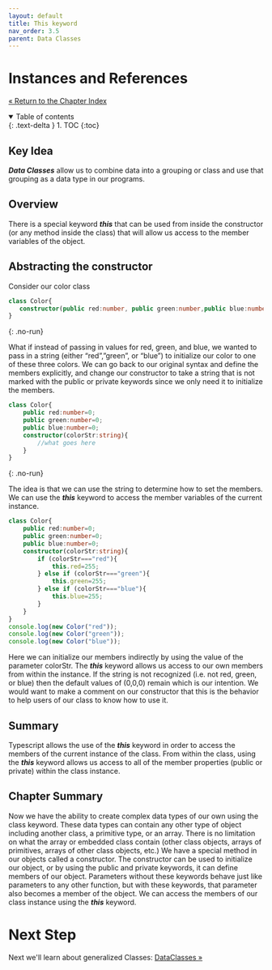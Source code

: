 ```yaml
---
layout: default
title: This keyword
nav_order: 3.5
parent: Data Classes
---
```


# Instances and References
[&laquo; Return to the Chapter Index](index.md)

<details open markdown="block">
  <summary>
    Table of contents
  </summary>
  {: .text-delta }
1. TOC
{:toc}
</details>

## Key Idea
***Data Classes*** allow us to combine data into a grouping or class and use that grouping as a data type in our programs.
## Overview
There is a special keyword ***this*** that can be used from inside the constructor (or any method inside the class) that will allow us access to the member variables of the object.
## Abstracting the constructor
Consider our color class

```typescript
class Color{
   constructor(public red:number, public green:number,public blue:number){ }
}
```
{: .no-run}

What if instead of passing in values for red, green, and blue, we wanted to pass in a string (either “red”,”green”, or “blue”) to initialize our color to one of these three colors.  We can go back to our original syntax and define the members explicitly, and change our constructor to take a string that is not marked with the public or private keywords since we only need it to initialize the members.

```typescript
class Color{
	public red:number=0;
	public green:number=0;
	public blue:number=0;
	constructor(colorStr:string){ 
		//what goes here
	}
}
```
{: .no-run}

The idea is that we can use the string to determine how to set the members.  We can use the ***this*** keyword to access the member variables of the current instance.

```typescript
class Color{
	public red:number=0;
	public green:number=0;
	public blue:number=0;
	constructor(colorStr:string){ 
		if (colorStr==="red"){
			this.red=255;
		} else if (colorStr==="green"){
			this.green=255;
		} else if (colorStr==="blue"){
			this.blue=255;
		}
	}
}
console.log(new Color("red"));
console.log(new Color("green"));
console.log(new Color("blue"));
```

Here we can initialize our members indirectly by using the value of the parameter colorStr.  The ***this*** keyword allows us access to our own members from within the instance.  If the string is not recognized (i.e. not red, green, or blue) then the default values of (0,0,0) remain which is our intention.  We would want to make a comment on our constructor that this is the behavior to help users of our class to know how to use it.

## Summary
Typescript allows the use of the ***this*** keyword in order to access the members of the current instance of the class.  From within the class, using the ***this*** keyword allows us access to all of the member properties (public or private) within the class instance.

## Chapter Summary
Now we have the ability to create complex data types of our own using the class keyword. These data types can contain any other type of object including another class, a primitive type, or an array.  There is no limitation on what the array or embedded class contain (other class objects, arrays of primitives, arrays of other class objects, etc.)  We have a special method in our objects called a constructor.  The constructor can be used to initialize our object, or by using the public and private keywords, it can define members of our object.  Parameters without these keywords behave just like parameters to any other function, but with these keywords, that parameter also becomes a member of the object.  We can access the members of our class instance using the ***this*** keyword.


# Next Step

Next we'll learn about generalized Classes: [DataClasses &raquo;](../4-classes/index.md)